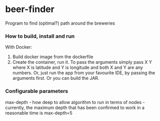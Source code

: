 # beer-finder
Program to find (optimal?) path around the breweries

 
### How to build, install and run ###
With Docker:
1) Build docker image from the dockerfile
2) Create the container, run it. To pass the arguments simply pass X Y where X is latitude and Y is longitude and both X and Y are any numbers. 
Or, just run the app from your favourite IDE, by passing the arguments first. Or you can build the JAR.

### Configurable parameters ###
max-depth - how deep to allow algorithm to run in terms of nodes - currently, the maximum depth that has been confirmed to work in a reasonable time is max-depth=5
